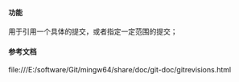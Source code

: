 #### 功能
用于引用一个具体的提交，或者指定一定范围的提交；

#### 参考文档
file:///E:/software/Git/mingw64/share/doc/git-doc/gitrevisions.html
